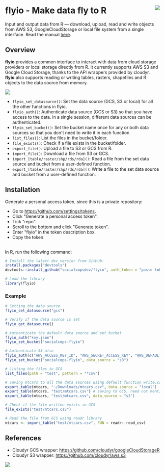 # flyio - Make data fly to R <img src="https://imgur.com/XtsxAmX" align="right" />
Input and output data from R — download, upload, read and write objects from AWS S3, GoogleCloudStorage or local file system from a single interface. Read the manual [here](https://github.com/socialcopsdev/flyio/blob/master/wiki/flyio-manual.pdf).

## Overview

**flyio** provides a common interface to interact with data from cloud storage providers or local storage directly from R. It currently supports AWS S3 and Google Cloud Storage, thanks to the API wrappers provided by cloudyr. **flyio** also supports reading or writing tables, rasters, shapefiles and R objects to the data source from memory.

<img src="https://imgur.com/tdP2oxB" align="centre" />

  - `flyio_set_datasource()`: Set the data source (GCS, S3 or local) for all the other functions in flyio.
  - `flyio_auth()`: Authenticate data source (GCS or S3) so that you have access to the data. In a single session, different data sources can be authenticated.
  - `flyio_set_bucket()`: Set the bucket name once for any or both data sources so that you don't need to write it in each function.
  - `list_files()`: List the files in the bucket/folder.
  - `file_exists()`: Check if a file exists in the bucket/folder.
  - `export_file()`: Upload a file to S3 or GCS from R.
  - `import_file()`: Download a file from S3 or GCS. 
  - `import_[table/raster/shp/rds/rda]()`: Read a file from the set data source and bucket from a user-defined function.
  - `export_[table/raster/shp/rds/rda]()`: Write a file to the set data source and bucket from a user-defined function.
 
## Installation

Generate a personal access token, since this is a private repository: <br />
  - Go to https://github.com/settings/tokens. <br />
  - Click "Generate a personal access token".
  - Tick "repo". <br />
  - Scroll to the bottom and click "Generate token".<br />
  - Enter "flyio" in the token description box.<br />
  - Copy the token. <br />
<br />
In R, run the following command:

``` r
# Install the latest dev version from GitHub:
install.packages("devtools")
devtools::install_github("socialcopsdev/flyio", auth_token = "paste token copied above")

# Load the library
library(flyio)
```

### Example

``` r
# Setting the data source
flyio_set_datasource("gcs")

# Verify if the data source is set
flyio_get_datasource()

# Authenticate the default data source and set bucket
flyio_auth("key.json")
flyio_set_bucket("socialcops-flyio")

# Authenticate S3 also
flyio_auth(c("AWS_ACCESS_KEY_ID", "AWS_SECRET_ACCESS_KEY", "AWS_DEFAULT_REGION", "AWS_SESSION_TOKEN"), data_source = "s3")
flyio_set_bucket("socialcops-flyio", data_source = "s3")

# Listing the files in GCS
list_files(path = "test", pattern = "*csv")

# Saving mtcars to all the data sources using default function write.csv
export_table(mtcars, "~/Downloads/mtcars.csv", data_source = "local")
export_table(mtcars, "test/mtcars.csv") # saving to GCS, need not mention as set globally
export_table(mtcars, "test/mtcars.csv", data_source = "s3")

# Check if the file written exists in GCS
file_exists("test/mtcars.csv")

# Read the file from GCS using readr library
mtcars <- import_table("test/mtcars.csv", FUN = readr::read_csv)

```

## References
* Cloudyr GCS wrapper: https://github.com/cloudyr/googleCloudStorageR
* Cloudyr S3 wrapper: https://github.com/cloudyr/aws.s3

<img src="https://imgur.com/kjraU3P" align="centre" />

